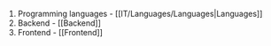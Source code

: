 1. Programming languages - [[IT/Languages/Languages|Languages]]
2. Backend - [[Backend]]
3. Frontend - [[Frontend]]